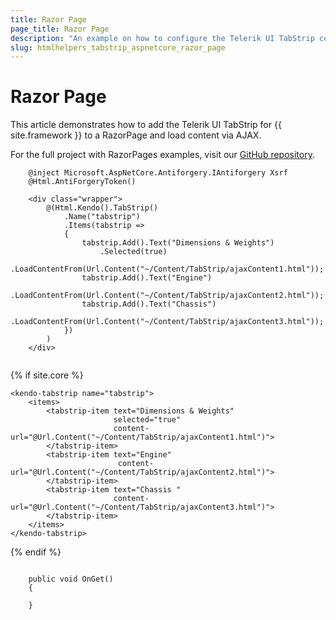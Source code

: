 ```yaml
---
title: Razor Page
page_title: Razor Page
description: "An example on how to configure the Telerik UI TabStrip component for {{ site.framework }} in a Razor Page."
slug: htmlhelpers_tabstrip_aspnetcore_razor_page
---
```


# Razor Page

This article demonstrates how to add the Telerik UI TabStrip for {{ site.framework }} to a RazorPage and load content via AJAX.

For the full project with RazorPages examples, visit our [GitHub repository](https://github.com/telerik/ui-for-aspnet-core-examples/tree/master/Telerik.Examples.RazorPages).

```tab-HtmlHelper(csthml)        
    @inject Microsoft.AspNetCore.Antiforgery.IAntiforgery Xsrf
    @Html.AntiForgeryToken()

    <div class="wrapper">
        @(Html.Kendo().TabStrip()
            .Name("tabstrip")
            .Items(tabstrip =>
            {
                tabstrip.Add().Text("Dimensions & Weights")
                    .Selected(true)
                    .LoadContentFrom(Url.Content("~/Content/TabStrip/ajaxContent1.html"));
                tabstrip.Add().Text("Engine")
                    .LoadContentFrom(Url.Content("~/Content/TabStrip/ajaxContent2.html"));
                tabstrip.Add().Text("Chassis")
                    .LoadContentFrom(Url.Content("~/Content/TabStrip/ajaxContent3.html"));
            })
        )
    </div>
	
```
{% if site.core %}
```TagHelper
<kendo-tabstrip name="tabstrip">
    <items>
        <tabstrip-item text="Dimensions & Weights"
                       selected="true"
                       content-url="@Url.Content("~/Content/TabStrip/ajaxContent1.html")">
        </tabstrip-item>
        <tabstrip-item text="Engine"
                        content-url="@Url.Content("~/Content/TabStrip/ajaxContent2.html")">
        </tabstrip-item>
        <tabstrip-item text="Chassis "
                       content-url="@Url.Content("~/Content/TabStrip/ajaxContent3.html")">
        </tabstrip-item>
    </items>
</kendo-tabstrip>
```
{% endif %}
```tab-PageModel(cshtml.cs)      
	
    public void OnGet()
    {

    }
    
```
